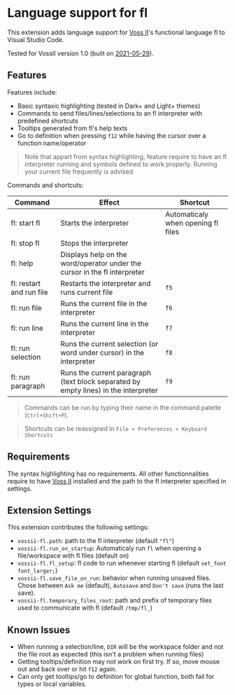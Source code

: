 # Language support for fl

This extension adds language support for [Voss II](https://github.com/TeamVoss/VossII)'s functional language fl to Visual Studio Code.

Tested for VossII version 1.0 (built on [2021-05-29](https://github.com/TeamVoss/VossII/tree/b0f5b42fed868729a238039cf53f143ebcbbb54c)).

## Features

Features include:

- Basic syntaxic highlighting (tested in Dark+ and Light+ themes)
- Commands to send files/lines/selections to an fl interpreter with
	predefined shortcuts
- Tooltips generated from fl's help texts
- Go to definition when pressing `f12` while having the cursor over
	a function name/operator

> Note that appart from syntax highlighting, feature require to have
	an fl interpreter running and symbols defined to work properly.
	Running your current file frequently is advised


Commands and shortcuts:

| Command                  | Effect                                                                              | Shortcut                           |
| ------------------------ | ----------------------------------------------------------------------------------- | ---------------------------------- |
| fl: start fl             | Starts the interpreter                                                              | Automaticaly when opening fl files |
| fl: stop fl              | Stops the interpreter                                                               |                                    |
| fl: help                 | Displays help on the word/operator under the cursor in the fl interpreter           |                                    |
| fl: restart and run file | Restarts the interpreter and runs current file                                      | `f5`                               |
| fl: run file             | Runs the current file in the interpreter                                            | `f6`                               |
| fl: run line             | Runs the current line in the interpreter                                            | `f7`                               |
| fl: run selection        | Runs the current selection (or word under cursor) in the interpreter                | `f8`                               |
| fl: run paragraph        | Runs the current paragraph (text block separated by empty lines) in the interpreter | `f9`                               |


> Commands can be run by typing their name in the command palette (`Ctrl+Shift+P`).

> Shortcuts can be reassigned in `File > Preferences > Keyboard Shortcuts`

## Requirements

The syntax highlighting has no requirements.
All other functionnalities require to have
[Voss II](https://github.com/TeamVoss/VossII) installed and
the path to the fl interpreter specified in settings.

## Extension Settings

This extension contributes the following settings:

* `vossii-fl.path`: path to the fl interpreter (default `"fl"`)
* `vossii-fl.run_on_startup`: Automaticaly run `fl` when opening a
	file/workspace with fl files (default on)
* `vossii-fl.fl_setup`: fl code to run whenever starting fl
	(default `set_font font_larger;`)
* `vossii-fl.save_file_on_run`: behavior when running unsaved files.
	Chose between `Ask me` (default), `Autosave` and `Don't save` (runs the last save).
* `vossii-fl.temporary_files_root`: path and prefix of temporary files used to
	communicate with fl (default `/tmp/fl_`)

## Known Issues

* When running a selection/line, `DIR` will be the workspace folder and not
	the file root as expected (this isn't a problem when running files)
* Getting tooltips/definition may not work on first try.
	If so, move mouse out and back over or hit `f12` again.
* Can only get tooltips/go to definition for global function, both fail
	for types or local variables.
